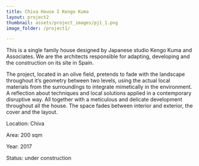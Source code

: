```yaml
---
title: Chiva House I Kengo Kuma
layout: project2
thumbnail: assets/project_images/pj1_1.png
image_folder: /project1/

---
```


This is a single family house designed by Japanese studio Kengo Kuma and Associates. We are the architects responsible for adapting, developing and the construction on its site in Spain.

The project, located in an olive field, pretends to fade with the landscape throughout it’s geometry between two levels, using the actual local materials from the surroundings to integrate mimetically in the environment. A reflection about techniques and local solutions applied in a contemporary disruptive way. All together with a meticulous and delicate development throughout  all the house. The space fades between interior and exterior, the cover and the layout.

Location: Chiva

Area: 200 sqm

Year: 2017

Status: under construction
